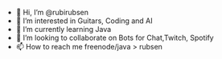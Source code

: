 - 👋 Hi, I’m @rubirubsen
- 👀 I’m interested in Guitars, Coding and AI
- 🌱 I’m currently learning Java
- 💞️ I’m looking to collaborate on Bots for Chat,Twitch, Spotify
- 📫 How to reach me freenode/java > rubsen

<!---
rubirubsen/rubirubsen is a ✨ special ✨ repository because its `README.md` (this file) appears on your GitHub profile.
You can click the Preview link to take a look at your changes.
--->
